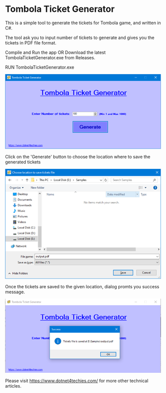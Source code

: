 # Tombola Ticket Generator
This is a simple tool to generate the tickets for Tombola game, and written in C#.

The tool ask you to input number of tickets to generate and gives you the tickets in PDF file format.

Compile and Run the app OR Download the latest TombolaTicketGenerator.exe from Releases.

RUN TombolaTicketGenerator.exe

![alt text](https://github.com/srinudhulipalla/TombolaTicketGenerator/blob/main/TombolaTicketGenerator/images/Ticket%20Generator%20Tool.png?raw=true)

Click on the 'Generate' button to choose the location where to save the generated tickets

![alt text](https://github.com/srinudhulipalla/TombolaTicketGenerator/blob/main/TombolaTicketGenerator/images/Browse%20to%20location.png?raw=true)

Once the tickets are saved to the given location, dialog promts you success message.

![alt text](https://github.com/srinudhulipalla/TombolaTicketGenerator/blob/main/TombolaTicketGenerator/images/Save%20tickets.PNG?raw=true)

Please visit https://www.dotnet4techies.com/ for more other technical articles.
